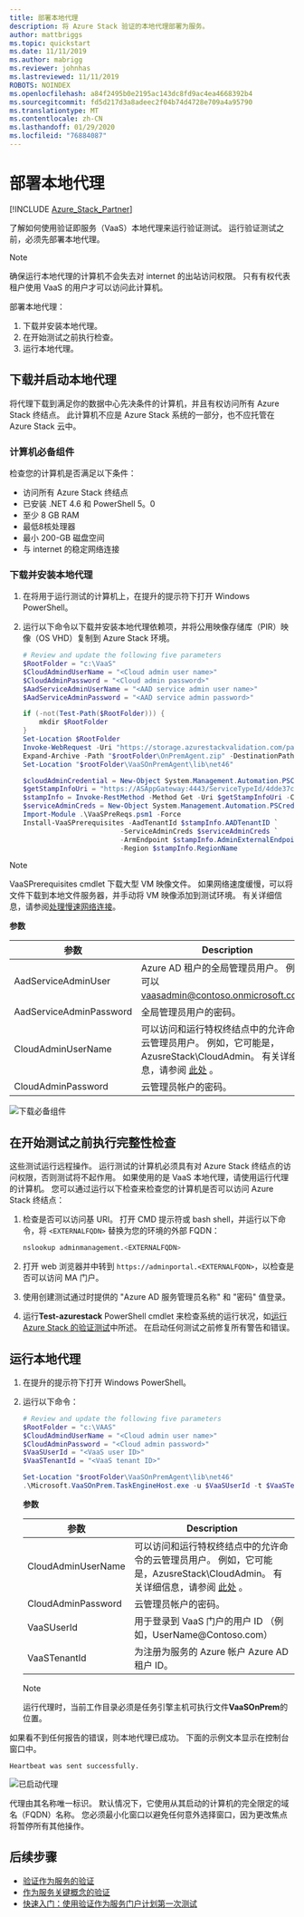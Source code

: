 ```yaml
---
title: 部署本地代理
description: 将 Azure Stack 验证的本地代理部署为服务。
author: mattbriggs
ms.topic: quickstart
ms.date: 11/11/2019
ms.author: mabrigg
ms.reviewer: johnhas
ms.lastreviewed: 11/11/2019
ROBOTS: NOINDEX
ms.openlocfilehash: a84f2495b0e2195ac143dc8fd9ac4ea4668392b4
ms.sourcegitcommit: fd5d217d3a8adeec2f04b74d4728e709a4a95790
ms.translationtype: MT
ms.contentlocale: zh-CN
ms.lasthandoff: 01/29/2020
ms.locfileid: "76884087"
---
```

# <a name="deploy-the-local-agent"></a>部署本地代理

[!INCLUDE [Azure_Stack_Partner](./includes/azure-stack-partner-appliesto.md)]

了解如何使用验证即服务（VaaS）本地代理来运行验证测试。 运行验证测试之前，必须先部署本地代理。

> [!Note]  
> 确保运行本地代理的计算机不会失去对 internet 的出站访问权限。 只有有权代表租户使用 VaaS 的用户才可以访问此计算机。

部署本地代理：

1. 下载并安装本地代理。
2. 在开始测试之前执行检查。
3. 运行本地代理。

## <a name="download-and-start-the-local-agent"></a>下载并启动本地代理

将代理下载到满足你的数据中心先决条件的计算机，并且有权访问所有 Azure Stack 终结点。 此计算机不应是 Azure Stack 系统的一部分，也不应托管在 Azure Stack 云中。

### <a name="machine-prerequisites"></a>计算机必备组件

检查您的计算机是否满足以下条件：

- 访问所有 Azure Stack 终结点
- 已安装 .NET 4.6 和 PowerShell 5。0
- 至少 8 GB RAM
- 最低8核处理器
- 最小 200-GB 磁盘空间
- 与 internet 的稳定网络连接

### <a name="download-and-install-the-local-agent"></a>下载并安装本地代理

1. 在将用于运行测试的计算机上，在提升的提示符下打开 Windows PowerShell。
2. 运行以下命令以下载并安装本地代理依赖项，并将公用映像存储库（PIR）映像（OS VHD）复制到 Azure Stack 环境。

    ```powershell
    # Review and update the following five parameters
    $RootFolder = "c:\VaaS"
    $CloudAdmindUserName = "<Cloud admin user name>"
    $CloudAdminPassword = "<Cloud admin password>"
    $AadServiceAdminUserName = "<AAD service admin user name>"
    $AadServiceAdminPassword = "<AAD service admin password>"

    if (-not(Test-Path($RootFolder))) {
        mkdir $RootFolder
    }
    Set-Location $RootFolder
    Invoke-WebRequest -Uri "https://storage.azurestackvalidation.com/packages/Microsoft.VaaSOnPrem.TaskEngineHost.latest.nupkg" -outfile "$rootFolder\OnPremAgent.zip"
    Expand-Archive -Path "$rootFolder\OnPremAgent.zip" -DestinationPath "$rootFolder\VaaSOnPremAgent" -Force
    Set-Location "$rootFolder\VaaSOnPremAgent\lib\net46"

    $cloudAdminCredential = New-Object System.Management.Automation.PSCredential($cloudAdmindUserName, (ConvertTo-SecureString $cloudAdminPassword -AsPlainText -Force))
    $getStampInfoUri = "https://ASAppGateway:4443/ServiceTypeId/4dde37cc-6ee0-4d75-9444-7061e156507f/CloudDefinition/GetStampInformation" 
    $stampInfo = Invoke-RestMethod -Method Get -Uri $getStampInfoUri -Credential $cloudAdminCredential -ErrorAction Stop
    $serviceAdminCreds = New-Object System.Management.Automation.PSCredential $aadServiceAdminUserName, (ConvertTo-SecureString $aadServiceAdminPassword -AsPlainText -Force)
    Import-Module .\VaaSPreReqs.psm1 -Force
    Install-VaaSPrerequisites -AadTenantId $stampInfo.AADTenantID `
                            -ServiceAdminCreds $serviceAdminCreds `
                            -ArmEndpoint $stampInfo.AdminExternalEndpoints.AdminResourceManager `
                            -Region $stampInfo.RegionName
    ```

> [!Note]  
> VaaSPrerequisites cmdlet 下载大型 VM 映像文件。 如果网络速度缓慢，可以将文件下载到本地文件服务器，并手动将 VM 映像添加到测试环境。 有关详细信息，请参阅[处理慢速网络连接](azure-stack-vaas-troubleshoot.md#handle-slow-network-connectivity)。

**参数**

| 参数 | Description |
| --- | --- |
| AadServiceAdminUser | Azure AD 租户的全局管理员用户。 例如，可以 vaasadmin@contoso.onmicrosoft.com。 |
| AadServiceAdminPassword | 全局管理员用户的密码。 |
| CloudAdminUserName | 可以访问和运行特权终结点中的允许命令的云管理员用户。 例如，它可能是，AzusreStack\CloudAdmin。 有关详细信息，请参阅 [此处](azure-stack-vaas-parameters.md) 。 |
| CloudAdminPassword | 云管理员帐户的密码。|

![下载必备组件](media/installing-prereqs.png)

## <a name="perform-sanity-checks-before-starting-the-tests"></a>在开始测试之前执行完整性检查

这些测试运行远程操作。 运行测试的计算机必须具有对 Azure Stack 终结点的访问权限，否则测试将不起作用。 如果使用的是 VaaS 本地代理，请使用运行代理的计算机。 您可以通过运行以下检查来检查您的计算机是否可以访问 Azure Stack 终结点：

1. 检查是否可以访问基 URI。 打开 CMD 提示符或 bash shell，并运行以下命令，将 `<EXTERNALFQDN>` 替换为您的环境的外部 FQDN：

    ```bash
    nslookup adminmanagement.<EXTERNALFQDN>
    ```

2. 打开 web 浏览器并中转到 `https://adminportal.<EXTERNALFQDN>`，以检查是否可以访问 MA 门户。

3. 使用创建测试通过时提供的 "Azure AD 服务管理员名称" 和 "密码" 值登录。

4. 运行**Test-azurestack** PowerShell cmdlet 来检查系统的运行状况，如[运行 Azure Stack 的验证测试](../operator/azure-stack-diagnostic-test.md)中所述。 在启动任何测试之前修复所有警告和错误。

## <a name="run-the-local-agent"></a>运行本地代理

1. 在提升的提示符下打开 Windows PowerShell。

2. 运行以下命令：

    ```powershell
   # Review and update the following five parameters
    $RootFolder = "c:\VAAS"
    $CloudAdmindUserName = "<Cloud admin user name>"
    $CloudAdminPassword = "<Cloud admin password>"
    $VaaSUserId = "<VaaS user ID>"
    $VaaSTenantId = "<VaaS tenant ID>"

    Set-Location "$rootFolder\VaaSOnPremAgent\lib\net46"
    .\Microsoft.VaaSOnPrem.TaskEngineHost.exe -u $VaaSUserId -t $VaaSTenantId -x $CloudAdmindUserName -y $CloudAdminPassword
    ```

      **参数**  

    | 参数 | Description |
    | --- | --- |
    | CloudAdminUserName | 可以访问和运行特权终结点中的允许命令的云管理员用户。 例如，它可能是，AzusreStack\CloudAdmin。 有关详细信息，请参阅 [此处](azure-stack-vaas-parameters.md) 。 |
    | CloudAdminPassword | 云管理员帐户的密码。|
    | VaaSUserId | 用于登录到 VaaS 门户的用户 ID （例如，UserName\@Contoso.com） |
    | VaaSTenantId | 为注册为服务的 Azure 帐户 Azure AD 租户 ID。 |

    > [!Note]  
    > 运行代理时，当前工作目录必须是任务引擎主机可执行文件**VaaSOnPrem**的位置。

如果看不到任何报告的错误，则本地代理已成功。 下面的示例文本显示在控制台窗口中。

`Heartbeat was sent successfully.`

![已启动代理](media/started-agent.png)

代理由其名称唯一标识。 默认情况下，它使用从其启动的计算机的完全限定的域名（FQDN）名称。 您必须最小化窗口以避免任何意外选择窗口，因为更改焦点将暂停所有其他操作。

## <a name="next-steps"></a>后续步骤

- [验证作为服务的验证](azure-stack-vaas-troubleshoot.md)
- [作为服务关键概念的验证](azure-stack-vaas-key-concepts.md)
- [快速入门：使用验证作为服务门户计划第一次测试](azure-stack-vaas-schedule-test-pass.md)